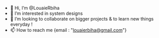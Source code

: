 - 👋 Hi, I’m @LouaieRbiha
- 👀 I’m interested in system designs
- 💞️ I’m looking to collaborate on bigger projects & to learn new things everyday !
- 📫 How to reach me {email : "louaierbiha@gmail.com"}

<!---
LouaieRbiha/LouaieRbiha is a ✨ special ✨ repository because its `README.md` (this file) appears on your GitHub profile.
You can click the Preview link to take a look at your changes.
--->
